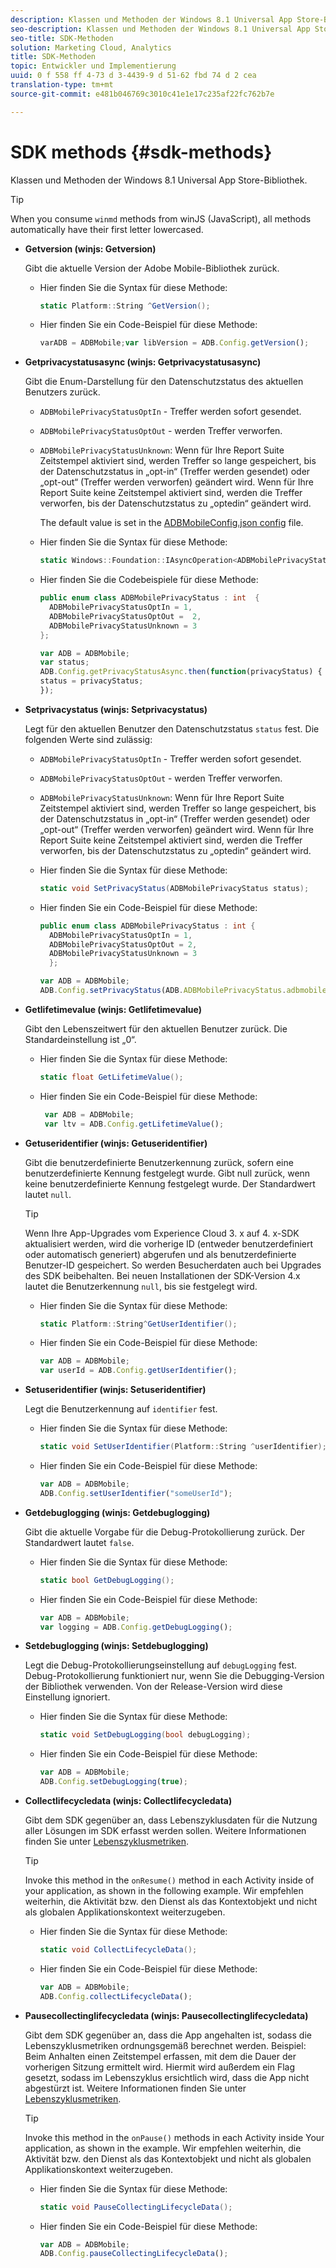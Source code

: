 ```yaml
---
description: Klassen und Methoden der Windows 8.1 Universal App Store-Bibliothek.
seo-description: Klassen und Methoden der Windows 8.1 Universal App Store-Bibliothek.
seo-title: SDK-Methoden
solution: Marketing Cloud, Analytics
title: SDK-Methoden
topic: Entwickler und Implementierung
uuid: 0 f 558 ff 4-73 d 3-4439-9 d 51-62 fbd 74 d 2 cea
translation-type: tm+mt
source-git-commit: e481b046769c3010c41e1e17c235af22fc762b7e

---
```



# SDK methods {#sdk-methods}

Klassen und Methoden der Windows 8.1 Universal App Store-Bibliothek.

>[!TIP]
>
>When you consume `winmd` methods from winJS (JavaScript), all methods automatically have their first letter lowercased.

* **Getversion (winjs: Getversion)**

   Gibt die aktuelle Version der Adobe Mobile-Bibliothek zurück.

   * Hier finden Sie die Syntax für diese Methode:

      ```csharp
      static Platform::String ^GetVersion();
      ```

   * Hier finden Sie ein Code-Beispiel für diese Methode:

      ```js
      varADB = ADBMobile;var libVersion = ADB.Config.getVersion(); 
      ```

* **Getprivacystatusasync (winjs: Getprivacystatusasync)**

   Gibt die Enum-Darstellung für den Datenschutzstatus des aktuellen Benutzers zurück.

   * `ADBMobilePrivacyStatusOptIn` - Treffer werden sofort gesendet.
   * `ADBMobilePrivacyStatusOptOut` - werden Treffer verworfen.
   * `ADBMobilePrivacyStatusUnknown`: Wenn für Ihre Report Suite Zeitstempel aktiviert sind, werden Treffer so lange gespeichert, bis der Datenschutzstatus in „opt-in“ (Treffer werden gesendet) oder „opt-out“ (Treffer werden verworfen) geändert wird. Wenn für Ihre Report Suite keine Zeitstempel aktiviert sind, werden die Treffer verworfen, bis der Datenschutzstatus zu „optedin“ geändert wird.

      The default value is set in the [ADBMobileConfig.json config](/help/windows-appstore/c-configuration/c.json.md) file.

   * Hier finden Sie die Syntax für diese Methode:

      ```csharp
      static Windows::Foundation::IAsyncOperation<ADBMobilePrivacyStatus> ^getPrivacyStatusAsync(); 
      ```

   * Hier finden Sie die Codebeispiele für diese Methode:

      ```csharp
      public enum class ADBMobilePrivacyStatus : int  {
        ADBMobilePrivacyStatusOptIn = 1, 
        ADBMobilePrivacyStatusOptOut =  2,
        ADBMobilePrivacyStatusUnknown = 3
      };
      ```

      ```js
      var ADB = ADBMobile;
      var status;
      ADB.Config.getPrivacyStatusAsync.then(function(privacyStatus) {
      status = privacyStatus;
      }); 
      ```

* **Setprivacystatus (winjs: Setprivacystatus)**

   Legt für den aktuellen Benutzer den Datenschutzstatus `status` fest. Die folgenden Werte sind zulässig:

   * `ADBMobilePrivacyStatusOptIn` - Treffer werden sofort gesendet.
   * `ADBMobilePrivacyStatusOptOut` - werden Treffer verworfen.
   * `ADBMobilePrivacyStatusUnknown`: Wenn für Ihre Report Suite Zeitstempel aktiviert sind, werden Treffer so lange gespeichert, bis der Datenschutzstatus in „opt-in“ (Treffer werden gesendet) oder „opt-out“ (Treffer werden verworfen) geändert wird. Wenn für Ihre Report Suite keine Zeitstempel aktiviert sind, werden die Treffer verworfen, bis der Datenschutzstatus zu „optedin“ geändert wird.

   * Hier finden Sie die Syntax für diese Methode:

      ```csharp
      static void SetPrivacyStatus(ADBMobilePrivacyStatus status);
      ```

   * Hier finden Sie ein Code-Beispiel für diese Methode:

      ```csharp
      public enum class ADBMobilePrivacyStatus : int {
        ADBMobilePrivacyStatusOptIn = 1,
        ADBMobilePrivacyStatusOptOut = 2,
        ADBMobilePrivacyStatusUnknown = 3
        }; 
      ```

      ```js
      var ADB = ADBMobile;
      ADB.Config.setPrivacyStatus(ADB.ADBMobilePrivacyStatus.adbmobilePrivacyStatusOptIn); 
      ```

* **Getlifetimevalue (winjs: Getlifetimevalue)**

   Gibt den Lebenszeitwert für den aktuellen Benutzer zurück. Die Standardeinstellung ist „0“.

   * Hier finden Sie die Syntax für diese Methode:

      ```csharp
      static float GetLifetimeValue();
      ```

   * Hier finden Sie ein Code-Beispiel für diese Methode:

      ```js
       var ADB = ADBMobile;
       var ltv = ADB.Config.getLifetimeValue(); 
      ```

* **Getuseridentifier (winjs: Getuseridentifier)**

   Gibt die benutzerdefinierte Benutzerkennung zurück, sofern eine benutzerdefinierte Kennung festgelegt wurde. Gibt null zurück, wenn keine benutzerdefinierte Kennung festgelegt wurde. Der Standardwert lautet `null`.

   >[!TIP]
   >
   >Wenn Ihre App-Upgrades vom Experience Cloud 3. x auf 4. x-SDK aktualisiert werden, wird die vorherige ID (entweder benutzerdefiniert oder automatisch generiert) abgerufen und als benutzerdefinierte Benutzer-ID gespeichert. So werden Besucherdaten auch bei Upgrades des SDK beibehalten. Bei neuen Installationen der SDK-Version 4.x lautet die Benutzerkennung `null`, bis sie festgelegt wird.

   * Hier finden Sie die Syntax für diese Methode:

      ```csharp
      static Platform::String^GetUserIdentifier();
      ```

   * Hier finden Sie ein Code-Beispiel für diese Methode:

      ```js
      var ADB = ADBMobile;
      var userId = ADB.Config.getUserIdentifier(); 
      ```

* **Setuseridentifier (winjs: Setuseridentifier)**

   Legt die Benutzerkennung auf `identifier` fest.

   * Hier finden Sie die Syntax für diese Methode:

      ```csharp
      static void SetUserIdentifier(Platform::String ^userIdentifier);
      ```

   * Hier finden Sie ein Code-Beispiel für diese Methode:

      ```js
      var ADB = ADBMobile;
      ADB.Config.setUserIdentifier("someUserId"); 
      ```

* **Getdebuglogging (winjs: Getdebuglogging)**

   Gibt die aktuelle Vorgabe für die Debug-Protokollierung zurück. Der Standardwert lautet `false`.

   * Hier finden Sie die Syntax für diese Methode:

      ```csharp
      static bool GetDebugLogging(); 
      ```

   * Hier finden Sie ein Code-Beispiel für diese Methode:

      ```js
      var ADB = ADBMobile;
      var logging = ADB.Config.getDebugLogging(); 
      ```

* **Setdebuglogging (winjs: Setdebuglogging)**

   Legt die Debug-Protokollierungseinstellung auf `debugLogging` fest. Debug-Protokollierung funktioniert nur, wenn Sie die Debugging-Version der Bibliothek verwenden. Von der Release-Version wird diese Einstellung ignoriert.

   * Hier finden Sie die Syntax für diese Methode:

      ```csharp
      static void SetDebugLogging(bool debugLogging); 
      ```

   * Hier finden Sie ein Code-Beispiel für diese Methode:

      ```js
      var ADB = ADBMobile;
      ADB.Config.setDebugLogging(true); 
      ```

* **Collectlifecycledata (winjs: Collectlifecycledata)**

   Gibt dem SDK gegenüber an, dass Lebenszyklusdaten für die Nutzung aller Lösungen im SDK erfasst werden sollen. Weitere Informationen finden Sie unter [Lebenszyklusmetriken](/help/windows-appstore/metrics.md).

   >[!TIP]
   >
   >Invoke this method in the `onResume()` method in each Activity inside of your application, as shown in the following example. Wir empfehlen weiterhin, die Aktivität bzw. den Dienst als das Kontextobjekt und nicht als globalen Applikationskontext weiterzugeben.

   * Hier finden Sie die Syntax für diese Methode:

      ```csharp
      static void CollectLifecycleData();
      ```

   * Hier finden Sie ein Code-Beispiel für diese Methode:

      ```js
      var ADB = ADBMobile;
      ADB.Config.collectLifecycleData(); 
      ```

* **Pausecollectinglifecycledata (winjs: Pausecollectinglifecycledata)**

   Gibt dem SDK gegenüber an, dass die App angehalten ist, sodass die Lebenszyklusmetriken ordnungsgemäß berechnet werden. Beispiel: Beim Anhalten einen Zeitstempel erfassen, mit dem die Dauer der vorherigen Sitzung ermittelt wird. Hiermit wird außerdem ein Flag gesetzt, sodass im Lebenszyklus ersichtlich wird, dass die App nicht abgestürzt ist. Weitere Informationen finden Sie unter [Lebenszyklusmetriken](/help/windows-appstore/metrics.md).

   >[!TIP]
   >
   >Invoke this method in the `onPause()` methods in each Activity inside Your application, as shown in the example. Wir empfehlen weiterhin, die Aktivität bzw. den Dienst als das Kontextobjekt und nicht als globalen Applikationskontext weiterzugeben.

   * Hier finden Sie die Syntax für diese Methode:

      ```csharp
      static void PauseCollectingLifecycleData();
      ```

   * Hier finden Sie ein Code-Beispiel für diese Methode:

      ```js
      var ADB = ADBMobile;
      ADB.Config.pauseCollectingLifecycleData();
      ```
